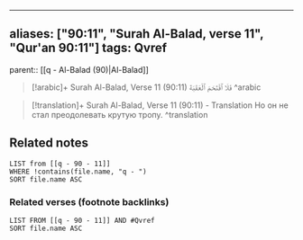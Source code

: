 
---
aliases: ["90:11", "Surah Al-Balad, verse 11", "Qur'an 90:11"]
tags: Qvref
---

parent:: [[q - Al-Balad (90)|Al-Balad]]

> [!arabic]+ Surah Al-Balad, Verse 11 (90:11)
> <span class="quran-arabic">فَلَا ٱقْتَحَمَ ٱلْعَقَبَةَ</span>
^arabic

> [!translation]+ Surah Al-Balad, Verse 11 (90:11) - Translation
> Но он не стал преодолевать крутую тропу.
^translation



## Related notes
```dataview
LIST from [[q - 90 - 11]]
WHERE !contains(file.name, "q - ")
SORT file.name ASC
```

### Related verses (footnote backlinks)
```dataview
LIST FROM [[q - 90 - 11]] AND #Qvref
SORT file.name ASC
```

